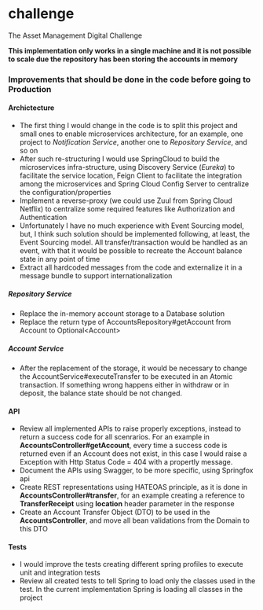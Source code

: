 # challenge
The Asset Management Digital Challenge

**This implementation only works in a single machine and it is not possible to scale due the repository has been storing the accounts in memory** 

### Improvements that should be done in the code before going to Production
#### Archictecture
* The first thing I would change in the code is to split this project and small ones to enable microservices architecture, for an example, one project to _Notification Service_, another one to _Repository Service_, and so on
* After such re-structuring I would use SpringCloud to build the microservices infra-structure, using Discovery Service (_Eureka_) to facilitate the service location, Feign Client to facilitate the integration among the microservices and Spring Cloud Config Server to centralize the configuration/properties
* Implement a reverse-proxy (we could use Zuul from Spring Cloud Netflix) to centralize some required features like Authorization and Authentication
* Unfortunately I have no much experience with Event Sourcing model, but, I think such solution should be implemented following, at least, the Event Sourcing model. All transfer/transaction would be handled as an event, with that it would be possible to recreate the Account balance state in any point of time
* Extract all hardcoded messages from the code and externalize it in a message bundle to support internationalization

##### Repository Service
* Replace the in-memory account storage to a Database solution
* Replace the return type of AccountsRepository#getAccount from Account to Optional\<Account>

##### Account Service
* After the replacement of the storage, it would be necessary to change the AccountService#executeTransfer to be executed in an Atomic transaction. If something wrong happens either in withdraw or in deposit, the balance state should be not changed.  

#### API
* Review all implemented APIs to raise properly exceptions, instead to return a success code for all scenrarios. For an example in **AccountsController#getAccount**, every time a success code is returned even if an Account does not exist, in this case I would raise a Exception with Http Status Code = 404 with a propertly message.
* Document the APIs using Swagger, to be more specific, using Springfox api 
* Create REST representations using HATEOAS principle, as it is done in **AccountsController#transfer**, for an example creating a reference to **TransferReceipt** using **location** header parameter in the response
* Create an Account Transfer Object (DTO) to be used in the **AccountsController**, and move all bean validations from the Domain to this DTO      

#### Tests
* I would improve the tests creating different spring profiles to execute unit and integration tests
* Review all created tests to tell Spring to load only the classes used in the test. In the current implementation Spring is loading all classes in the project
